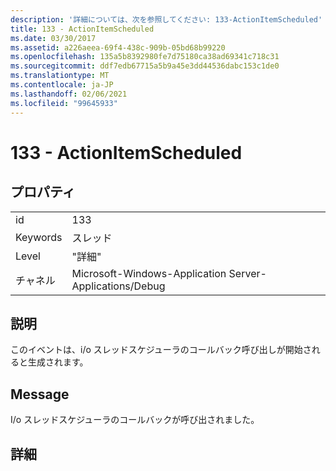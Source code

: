 ```yaml
---
description: '詳細については、次を参照してください: 133-ActionItemScheduled'
title: 133 - ActionItemScheduled
ms.date: 03/30/2017
ms.assetid: a226aeea-69f4-438c-909b-05bd68b99220
ms.openlocfilehash: 135a5b8392980fe7d75180ca38ad69341c718c31
ms.sourcegitcommit: ddf7edb67715a5b9a45e3dd44536dabc153c1de0
ms.translationtype: MT
ms.contentlocale: ja-JP
ms.lasthandoff: 02/06/2021
ms.locfileid: "99645933"
---
```

# <a name="133---actionitemscheduled"></a>133 - ActionItemScheduled

## <a name="properties"></a>プロパティ  
  
|||  
|-|-|  
|id|133|  
|Keywords|スレッド|  
|Level|"詳細"|  
|チャネル|Microsoft-Windows-Application Server-Applications/Debug|  
  
## <a name="description"></a>説明  

 このイベントは、i/o スレッドスケジューラのコールバック呼び出しが開始されると生成されます。  
  
## <a name="message"></a>Message  

 I/o スレッドスケジューラのコールバックが呼び出されました。  
  
## <a name="details"></a>詳細
